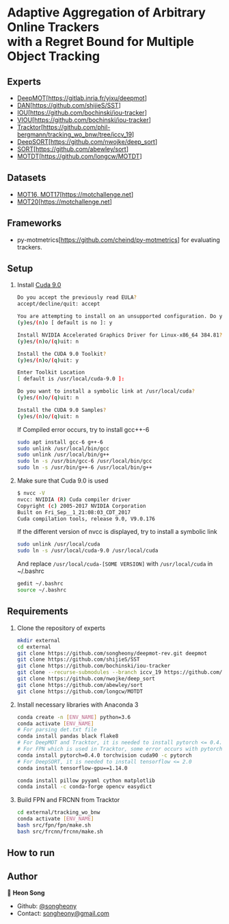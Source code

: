 # Adaptive Aggregation of Arbitrary Online Trackers <br/> with a Regret Bound for Multiple Object Tracking

## Experts

* [DeepMOT](https://arxiv.org/abs/1906.06618)[<https://gitlab.inria.fr/yixu/deepmot>]
* [DAN](https://arxiv.org/abs/1810.11780)[<https://github.com/shijieS/SST>]
* [IOU](https://ieeexplore.ieee.org/document/8078516)[<https://github.com/bochinski/iou-tracker>]
* [VIOU](https://ieeexplore.ieee.org/document/8639144)[<https://github.com/bochinski/iou-tracker>]
* [Tracktor](https://arxiv.org/abs/1903.05625)[<https://github.com/phil-bergmann/tracking_wo_bnw/tree/iccv_19>]
* [DeepSORT](https://arxiv.org/abs/1812.00442)[<https://github.com/nwojke/deep_sort>]
* [SORT](https://arxiv.org/abs/1602.00763)[<https://github.com/abewley/sort>]
* [MOTDT](https://arxiv.org/abs/1809.04427)[<https://github.com/longcw/MOTDT>]

## Datasets

* [MOT16, MOT17](https://arxiv.org/abs/1603.00831)[<https://motchallenge.net>]
* [MOT20](https://arxiv.org/abs/2003.09003)[<https://motchallenge.net>]

## Frameworks

* py-motmetrics[<https://github.com/cheind/py-motmetrics>] for evaluating trackers.

## Setup

1. Install [Cuda 9.0](https://developer.nvidia.com/cuda-90-download-archive)

    ```sh
    Do you accept the previously read EULA?
    accept/decline/quit: accept

    You are attempting to install on an unsupported configuration. Do you wish to continue?
    (y)es/(n)o [ default is no ]: y

    Install NVIDIA Accelerated Graphics Driver for Linux-x86_64 384.81?
    (y)es/(n)o/(q)uit: n

    Install the CUDA 9.0 Toolkit?
    (y)es/(n)o/(q)uit: y

    Enter Toolkit Location
    [ default is /usr/local/cuda-9.0 ]:

    Do you want to install a symbolic link at /usr/local/cuda?
    (y)es/(n)o/(q)uit: n

    Install the CUDA 9.0 Samples?
    (y)es/(n)o/(q)uit: n
    ```

    If Compiled error occurs, try to install gcc++-6

    ```sh
    sudo apt install gcc-6 g++-6
    sudo unlink /usr/local/bin/gcc
    sudo unlink /usr/local/bin/g++
    sudo ln -s /usr/bin/gcc-6 /usr/local/bin/gcc
    sudo ln -s /usr/bin/g++-6 /usr/local/bin/g++
    ```

2. Make sure that Cuda 9.0 is used

    ```sh
    $ nvcc -V
    nvcc: NVIDIA (R) Cuda compiler driver
    Copyright (c) 2005-2017 NVIDIA Corporation
    Built on Fri_Sep__1_21:08:03_CDT_2017
    Cuda compilation tools, release 9.0, V9.0.176
    ```

    If the different version of nvcc is displayed, try to install a symbolic link

    ```sh
    sudo unlink /usr/local/cuda
    sudo ln -s /usr/local/cuda-9.0 /usr/local/cuda
    ```

    And replace `/usr/local/cuda-[SOME VERSION]` with `/usr/local/cuda` in ~/.bashrc

    ```sh
    gedit ~/.bashrc
    source ~/.bashrc
    ```

## Requirements

1. Clone the repository of experts

    ```sh
    mkdir external
    cd external
    git clone https://github.com/songheony/deepmot-rev.git deepmot
    git clone https://github.com/shijieS/SST
    git clone https://github.com/bochinski/iou-tracker
    git clone --recurse-submodules --branch iccv_19 https://github.com/phil-bergmann/tracking_wo_bnw
    git clone https://github.com/nwojke/deep_sort
    git clone https://github.com/abewley/sort
    git clone https://github.com/longcw/MOTDT
    ```

2. Install necessary libraries with Anaconda 3

    ```sh
    conda create -n [ENV_NAME] python=3.6
    conda activate [ENV_NAME]
    # For parsing det.txt file
    conda install pandas black flake8
    # For DeepMOT and Tracktor, it is needed to install pytorch <= 0.4.1
    # For FPN which is used in Tracktor, some error occurs with pytorch==0.4.1
    conda install pytorch=0.4.0 torchvision cuda90 -c pytorch
    # For DeepSORT, it is needed to install tensorflow <= 2.0
    conda install tensorflow-gpu==1.14.0

    conda install pillow pyyaml cython matplotlib
    conda install -c conda-forge opencv easydict
    ```

3. Build FPN and FRCNN from Tracktor

    ```sh
    cd external/tracking_wo_bnw
    conda activate [ENV_NAME]
    bash src/fpn/fpn/make.sh
    bash src/frcnn/frcnn/make.sh
    ```

## How to run

## Author

👤 **Heon Song**

* Github: [@songheony](https://github.com/songheony)
* Contact: songheony@gmail.com
